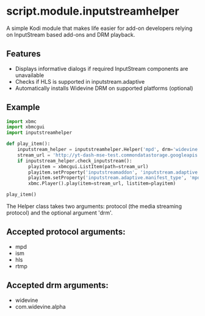 # script.module.inputstreamhelper #

A simple Kodi module that makes life easier for add-on developers relying on InputStream based add-ons and DRM playback.

## Features ##
* Displays informative dialogs if required InputStream components are unavailable
* Checks if HLS is supported in inputstream.adaptive
* Automatically installs Widevine DRM on supported platforms (optional)

## Example ##

```python
import xbmc
import xbmcgui
import inputstreamhelper

def play_item():
    inputstream_helper = inputstreamhelper.Helper('mpd', drm='widevine')
    stream_url = 'http://yt-dash-mse-test.commondatastorage.googleapis.com/media/car-20120827-manifest.mpd'
    if inputstream_helper.check_inputstream():
        playitem = xbmcgui.ListItem(path=stream_url)
        playitem.setProperty('inputstreamaddon', 'inputstream.adaptive')
        playitem.setProperty('inputstream.adaptive.manifest_type', 'mpd')
        xbmc.Player().play(item=stream_url, listitem=playitem)

play_item()
```

The Helper class takes two arguments: protocol (the media streaming protocol) and the optional argument 'drm'.

## Accepted protocol arguments: ##
 * mpd
 * ism
 * hls
 * rtmp

## Accepted drm arguments: ##
 * widevine
 * com.widevine.alpha
